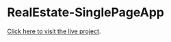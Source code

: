 # RealEstate-SinglePageApp

[Click here to visit the live project](https://realestate-singlepagewebsite.web.app/).
